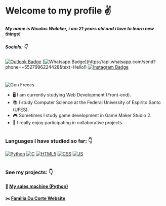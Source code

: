 # Welcome to my profile ✌️

##### My name is **Nicolas Walcker**, i am 21 years old and i love to learn new things!
##### Socials: 👇
 [![Outlook Badge](https://img.shields.io/badge/-Outlook-c14438?style=flat-square&color=blue&logo=Microsoft-Outlook&logoColor=white&link=mailto:walcker_@outlook.com)](mailto:walcker_@outlook.com) [![Whatsapp Badge](https://img.shields.io/badge/-Whatsapp-4CA143?style=flat-square&labelColor=4CA143&logo=whatsapp&logoColor=white&link=https://api.whatsapp.com/send?phone=+5527996224428&text=Hello!)](https://api.whatsapp.com/send?phone=+5527996224428&text=Hello!) [![Instagram Badge](https://img.shields.io/badge/-Instagram-000?style=flat-square&logo=Instagram&logoColor=white&color=purple&link=link_do_seu_perfil_no_instagram)](https://www.instagram.com/nicaaaaoo/)
# 
 ![Gon Freecs](https://em.wattpad.com/5b5bca2509b172ea7e02713f3bdc4df680f6a7b5/68747470733a2f2f73332e616d617a6f6e6177732e636f6d2f776174747061642d6d656469612d736572766963652f53746f7279496d6167652f75645f514a412d764a73546e43413d3d2d3238313933303439342e313436343463656530623332376130353931373233323431393231392e676966) 
 - 🖥 I am currently studying️ Web Development (Front-end). 
 - 📚 I study Computer Science at the Federal University of Espirito Santo (UFES).
 - 🎮  Sometimes I study game development in Game Maker Studio 2.
 - 🤝 I really enjoy participating in collaborative projects.
#
###  Languages I have studied so far: 👇
 [![Python](https://icon-icons.com/icons2/112/PNG/32/python_18894.png)](https://github.com/nicolaswalcker/MateriasFaculdade/tree/main/Ci%C3%AAncia%20da%20Computa%C3%A7%C3%A3o%20-%20Python) 
 [![C](https://icon-icons.com/icons2/2415/PNG/32/c_original_logo_icon_146611.png)](https://github.com/nicolaswalcker/MateriasFaculdade/tree/main/Ci%C3%AAncia%20da%20Computa%C3%A7%C3%A3o%20-%20C)
 [![HTML5](https://icon-icons.com/icons2/2107/PNG/32/file_type_html_icon_130541.png)](https://github.com/nicolaswalcker/familia-du-corte)
 [![CSS](https://icon-icons.com/icons2/2107/PNG/32/file_type_css_icon_130661.png)](https://github.com/nicolaswalcker/familia-du-corte/tree/main/styles)
 [![JS](https://icon-icons.com/icons2/2107/PNG/32/file_type_js_official_icon_130509.png)](https://github.com/nicolaswalcker/jogo-da-memoria)
#
 ### See my projects: 👇
 #### 💸 [My sales machine (Python)](https://github.com/nicolaswalcker/maquina-de-vendas-python)

#### ✂️ [Familia Du Corte Website](https://github.com/nicolaswalcker/familia-du-corte)







 